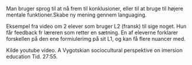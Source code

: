 Man bruger sprog til at nå frem til konklusioner, eller til at bruge til højere mentale funktioner.Skabe ny mening gennem languaging.

Eksempel fra video om 2 elever som bruger L2 (fransk) til sige noget. Hun får feedback fr læreren som retter en sætning. En af eleverne forklarer forskellen på den ene formiulerimg på sit L1, og kan få flere nuancer med.

Kilde youtube video. A Vygotskian sociocultural perspektive on imersion education
Tid. 27:55. 